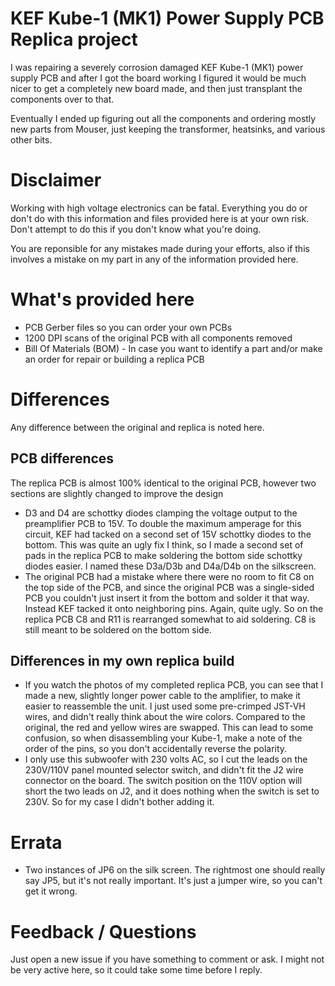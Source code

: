 <h1>KEF Kube-1 (MK1) Power Supply PCB Replica project</h1>
<p>I was repairing a severely corrosion damaged KEF Kube-1 (MK1) power supply PCB and after I got the board
working I figured it would be much nicer to get a completely new board made, and then just transplant the
components over to that.</p>

<p>Eventually I ended up figuring out all the components and ordering mostly new parts from Mouser, just
keeping the transformer, heatsinks, and various other bits.</p>

<h1>Disclaimer</h1>
<p>Working with high voltage electronics can be fatal. Everything you do or don't do with this information
and files provided here is at your own risk. Don't attempt to do this if you don't know what you're doing.
</p>
<p>You are reponsible for any mistakes made during your efforts, also if this involves a mistake on my part
in any of the information provided here.</p>

<h1>What's provided here</h1>
<ul>
  <li>PCB Gerber files so you can order your own PCBs</li>
  <li>1200 DPI scans of the original PCB with all components removed</li>
  <li>Bill Of Materials (BOM) - In case you want to identify a part and/or make an order for repair or building a replica PCB</li>
</ul>

<h1>Differences</h1>
<p>Any difference between the original and replica is noted here.</p>
<h2>PCB differences</h2>
<p>The replica PCB is almost 100% identical to the original PCB, however two sections are slightly changed to improve the design</p>
<ul>
  <li>D3 and D4 are schottky diodes clamping the voltage output to the preamplifier PCB to 15V. To double the maximum amperage 
      for this circuit, KEF had tacked on a second set of 15V schottky diodes to the bottom. This was quite an ugly fix I
      think, so I made a second set of pads in the replica PCB to make soldering the bottom side schottky diodes easier.
      I named these D3a/D3b and D4a/D4b on the silkscreen.</li>
  <li>The original PCB had a mistake where there were no room to fit C8 on the top side of the PCB, and since the original
      PCB was a single-sided PCB you couldn't just insert it from the bottom and solder it that way. Instead KEF tacked it
      onto neighboring pins. Again, quite ugly. So on the replica PCB C8 and R11 is rearranged somewhat to aid soldering.
      C8 is still meant to be soldered on the bottom side.</li>
</ul>
<h2>Differences in my own replica build</h2>
<ul>
  <li>If you watch the photos of my completed replica PCB, you can see that I made a new, slightly longer power cable to
      the amplifier, to make it easier to reassemble the unit. I just used some pre-crimped JST-VH wires, and didn't
      really think about the wire colors. Compared to the original, the red and yellow wires are swapped. This can
      lead to some confusion, so when disassembling your Kube-1, make a note of the order of the pins, so you don't
      accidentally reverse the polarity.</li>
  <li>I only use this subwoofer with 230 volts AC, so I cut the leads on the 230V/110V panel mounted selector switch,
      and didn't fit the J2 wire connector on the board. The switch position on the 110V option will short the two
      leads on J2, and it does nothing when the switch is set to 230V. So for my case I didn't bother adding it.</li>
</ul>

<h1>Errata</h1>
<ul>
  <li>Two instances of JP6 on the silk screen. The rightmost one should really say JP5, but it's not really important. It's just a jumper wire, so you can't get it wrong.</li>
</ul>

<h1>Feedback / Questions</h1>
<p>Just open a new issue if you have something to comment or ask. I might not be very active here, so it could take some time before I reply.</p>
